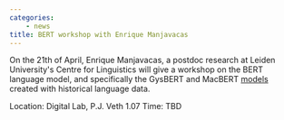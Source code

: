 ```yaml
---
categories: 
    - news
title: BERT workshop with Enrique Manjavacas
---
```


On the 21th of April, Enrique Manjavacas, a postdoc research at Leiden University's Centre for Linguistics will give a workshop on the BERT language model, and specifically the GysBERT and MacBERT [models](https://macberth.netlify.app/) created with historical language data.

Location: Digital Lab, P.J. Veth 1.07
Time: TBD